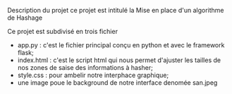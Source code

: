 Description du projet
ce projet est intitulé la Mise en place d'un algorithme de Hashage

Ce projet est subdivisé en trois fichier
- app.py : c'est le fichier principal conçu en python et avec le framework flask;
- index.html : c'est le script html qui nous permet d'ajuster les tailles de nos zones de saise des informations à hasher;
- style.css : pour ambelir notre interphace graphique;
- une image poue le background de notre interface denomée san.jpeg



